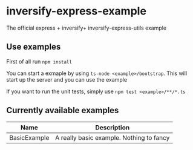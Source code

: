 # inversify-express-example

The official express + inversify+ inversify-express-utils example

## Use examples
First of all run `npm install`

You can start a exmaple by using `ts-node <example>/bootstrap`. This will start up the server and you can use the example

If you want to run the unit tests, simply use `npm test <example>/**/*.ts`

## Currently available examples

Name         | Description
------------ | ----------------------------------------
BasicExample | A really basic example. Nothing to fancy
